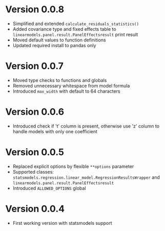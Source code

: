 # Version 0.0.8
- Simplified and extended `calculate_residuals_statistics()`
- Added covariance type and fixed effects table to `linearmodels.panel.result.PanelEffectsresult` print result
- Moved default values to function definitions
- Updated required install to pandas only

# Version 0.0.7
- Moved type checks to functions and globals
- Removed unnecessary whitespace from model formula
- Introduced `max_width` with default to 64 characters 

# Version 0.0.6
- Introduced check if 't' column is present, otherwise use 'z' column to handle models with only one coefficient

# Version 0.0.5
- Replaced explicit options by flexible `**options` parameter
- Supported classes: `statsmodels.regression.linear_model.RegressionResultsWrapper` and `linearmodels.panel.result.PanelEffectsresult`
- Introduced `ALLOWED_OPTIONS` global

# Version 0.0.4
- First working version with statsmodels support